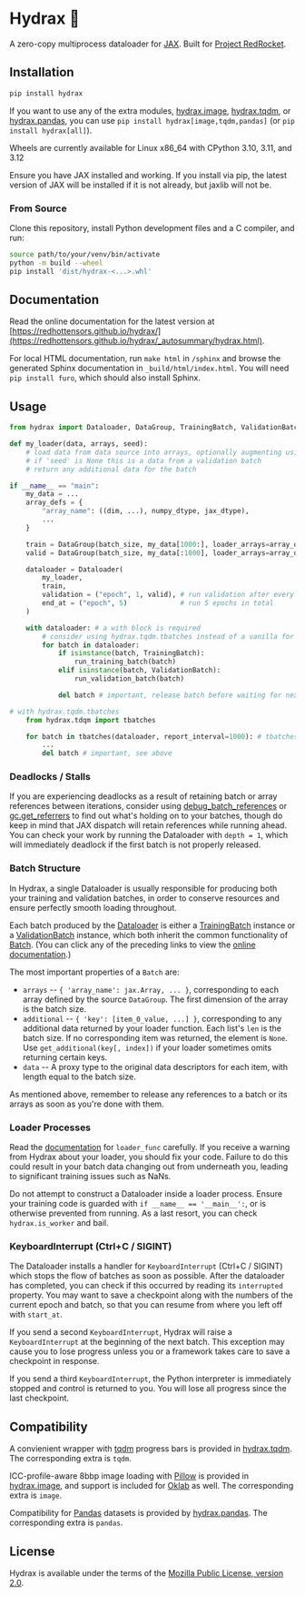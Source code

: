 # Hydrax 🐉
A zero-copy multiprocess dataloader for [JAX](https://jax.readthedocs.io/en/latest/).
Built for [Project RedRocket](https://huggingface.co/RedRocket/).

## Installation

```sh
pip install hydrax
```

If you want to use any of the extra modules,
[hydrax.image](https://redhottensors.github.io/hydrax/_autosummary/hydrax.image.html),
[hydrax.tqdm](https://redhottensors.github.io/hydrax/_autosummary/hydrax.tqdm.html), or
[hydrax.pandas](https://redhottensors.github.io/hydrax/_autosummary/hydrax.pandas.html),
you can use ``pip install hydrax[image,tqdm,pandas]`` (or ``pip install hydrax[all]``).

Wheels are currently available for Linux x86_64 with CPython 3.10, 3.11, and 3.12

Ensure you have JAX installed and working. If you install via pip, the latest version of JAX will be installed if it is
not already, but jaxlib will not be.

### From Source

Clone this repository, install Python development files and a C compiler, and run:

```sh
source path/to/your/venv/bin/activate
python -m build --wheel
pip install 'dist/hydrax-<...>.whl'
```

## Documentation

Read the online documentation for the latest version at
[https://redhottensors.github.io/hydrax/](https://redhottensors.github.io/hydrax/_autosummary/hydrax.html).

For local HTML documentation, run ``make html`` in ``/sphinx`` and browse the generated Sphinx documentation in
``_build/html/index.html``. You will need ``pip install furo``, which should also install Sphinx.

## Usage

```python
from hydrax import Dataloader, DataGroup, TrainingBatch, ValidationBatch

def my_loader(data, arrays, seed):
    # load data from data source into arrays, optionally augmenting using 'seed'.
    # if 'seed' is None this is a data from a validation batch
    # return any additional data for the batch

if __name__ == "main":
    my_data = ...
    array_defs = {
        "array_name": ((dim, ...), numpy_dtype, jax_dtype),
        ...
    }

    train = DataGroup(batch_size, my_data[1000:], loader_arrays=array_defs)
    valid = DataGroup(batch_size, my_data[:1000], loader_arrays=array_defs)

    dataloader = Dataloader(
        my_loader,
        train,
        validation = ("epoch", 1, valid), # run validation after every epoch
        end_at = ("epoch", 5)             # run 5 epochs in total
    )

    with dataloader: # a with block is required
        # consider using hydrax.tqdm.tbatches instead of a vanilla for loop here
        for batch in dataloader:
            if isinstance(batch, TrainingBatch):
                run_training_batch(batch)
            elif isinstance(batch, ValidationBatch):
                run_validation_batch(batch)

            del batch # important, release batch before waiting for next one or cleaning up

# with hydrax.tqdm.tbatches
    from hydrax.tdqm import tbatches

    for batch in tbatches(dataloader, report_interval=1000): # tbatches includes a with block for the dataloader
        ...
        del batch # important, see above
```

### Deadlocks / Stalls

If you are experiencing deadlocks as a result of retaining batch or array references between iterations, consider using
[debug_batch_references](https://redhottensors.github.io/hydrax/_autosummary/hydrax.debug_batch_references.html) or
[gc.get_referrers](https://docs.python.org/3/library/gc.html#gc.get_referrers) to find out what's holding on to your
batches, though do keep in mind that JAX dispatch will retain references while running ahead. You can check your work by
running the Dataloader with ``depth = 1``, which will immediately deadlock if the first batch is not properly released.

### Batch Structure

In Hydrax, a single Dataloader is usually responsible for producing both your training and validation batches,
in order to conserve resources and ensure perfectly smooth loading throughout.

Each batch produced by the [Dataloader](https://redhottensors.github.io/hydrax/_autosummary/hydrax.Dataloader.html) is
either a [TrainingBatch](https://redhottensors.github.io/hydrax/_autosummary/hydrax.TrainingBatch.html) instance or a
[ValidationBatch](https://redhottensors.github.io/hydrax/_autosummary/hydrax.ValidationBatch.html) instance, which both
inherit the common functionality of [Batch](https://redhottensors.github.io/hydrax/_autosummary/hydrax.Batch.html).
(You can click any of the preceding links to view the
[online documentation](https://redhottensors.github.io/hydrax/_autosummary/hydrax.html).)

The most important properties of a ``Batch`` are:
* ``arrays`` -- ``{ 'array_name': jax.Array, ... }``, corresponding to each array defined by the source ``DataGroup``.
    The first dimension of the array is the batch size.
* ``additional`` -- ``{ 'key': [item_0_value, ...] }``, corresponding to any additional data returned by your loader
    function. Each list's ``len`` is the batch size. If no corresponding item was returned, the element is ``None``.
    Use ``get_additional(key[, index])`` if your loader sometimes omits returning certain keys.
* ``data`` -- A proxy type to the original data descriptors for each item, with length equal to the batch size.

As mentioned above, remember to release any references to a batch or its arrays as soon as you're done with them.

### Loader Processes

Read the [documentation](https://redhottensors.github.io/hydrax/_autosummary/hydrax.Dataloader.html) for ``loader_func``
carefully. If you receive a warning from Hydrax about your loader, you should fix your code. Failure to do this could
result in your batch data changing out from underneath you, leading to significant training issues such as NaNs.

Do not attempt to construct a Dataloader inside a loader process. Ensure your training code is guarded with
``if __name__ == '__main__':``, or is otherwise prevented from running. As a last resort, you can check
``hydrax.is_worker`` and bail.

### KeyboardInterrupt (Ctrl+C / SIGINT)

The Dataloader installs a handler for ``KeyboardInterrupt`` (Ctrl+C / SIGINT) which stops the flow of batches as soon as
possible. After the dataloader has completed, you can check if this occurred by reading its ``interrupted`` property.
You may want to save a checkpoint along with the numbers of the current epoch and batch, so that you can resume from
where you left off with ``start_at``.

If you send a second ``KeyboardInterrupt``, Hydrax will raise a ``KeyboardInterrupt`` at the beginning of the next
batch. This exception may cause you to lose progress unless you or a framework takes care to save a checkpoint in
response.

If you send a third ``KeyboardInterrupt``, the Python interpreter is immediately stopped and control is returned to you.
You will lose all progress since the last checkpoint.

## Compatibility

A convienient wrapper with [tqdm](https://tqdm.github.io/) progress bars is provided in
[hydrax.tqdm](https://redhottensors.github.io/hydrax/_autosummary/hydrax.tqdm.html). The corresponding extra is
``tqdm``.

ICC-profile-aware 8bbp image loading with [Pillow](https://python-pillow.org/) is provided in
[hydrax.image](https://redhottensors.github.io/hydrax/_autosummary/hydrax.image.html), and support is included for
[Oklab](https://bottosson.github.io/posts/oklab/) as well. The corresponding extra is ``image``.

Compatibility for [Pandas](https://pandas.pydata.org/) datasets is provided by
[hydrax.pandas](https://redhottensors.github.io/hydrax/_autosummary/hydrax.pandas.RowData.html). The corresponding extra
is ``pandas``.

## License

Hydrax is available under the terms of the
[Mozilla Public License, version 2.0](https://www.mozilla.org/en-US/MPL/2.0/).
